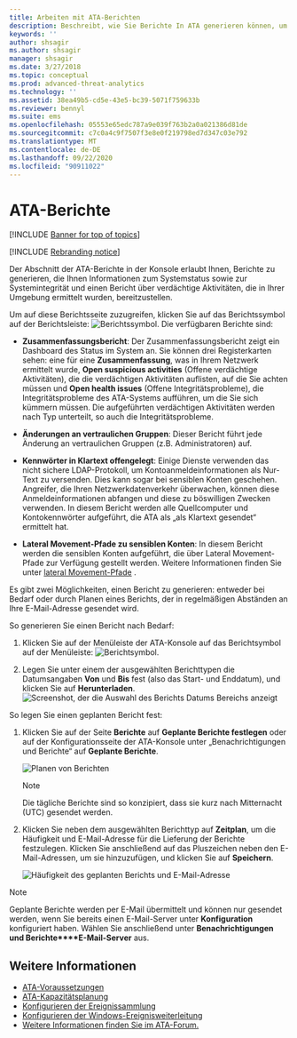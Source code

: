 ```yaml
---
title: Arbeiten mit ATA-Berichten
description: Beschreibt, wie Sie Berichte In ATA generieren können, um Ihr Netzwerk zu überwachen.
keywords: ''
author: shsagir
ms.author: shsagir
manager: shsagir
ms.date: 3/27/2018
ms.topic: conceptual
ms.prod: advanced-threat-analytics
ms.technology: ''
ms.assetid: 38ea49b5-cd5e-43e5-bc39-5071f759633b
ms.reviewer: bennyl
ms.suite: ems
ms.openlocfilehash: 05553e65edc787a9e039f763b2a0a021386d81de
ms.sourcegitcommit: c7c0a4c9f7507f3e8e0f219798ed7d347c03e792
ms.translationtype: MT
ms.contentlocale: de-DE
ms.lasthandoff: 09/22/2020
ms.locfileid: "90911022"
---
```

# <a name="ata-reports"></a>ATA-Berichte

[!INCLUDE [Banner for top of topics](includes/banner.md)]

[!INCLUDE [Rebranding notice](includes/rebranding.md)]

Der Abschnitt der ATA-Berichte in der Konsole erlaubt Ihnen, Berichte zu generieren, die Ihnen Informationen zum Systemstatus sowie zur Systemintegrität und einen Bericht über verdächtige Aktivitäten, die in Ihrer Umgebung ermittelt wurden, bereitzustellen.

Um auf diese Berichtsseite zuzugreifen, klicken Sie auf das Berichtssymbol auf der Berichtsleiste: ![Berichtssymbol](media/ata-report-icon.png).
Die verfügbaren Berichte sind:

- **Zusammenfassungsbericht**: Der Zusammenfassungsbericht zeigt ein Dashboard des Status im System an. Sie können drei Registerkarten sehen: eine für eine **Zusammenfassung**, was in Ihrem Netzwerk ermittelt wurde, **Open suspicious activities** (Offene verdächtige Aktivitäten), die die verdächtigen Aktivitäten auflisten, auf die Sie achten müssen und **Open health issues** (Offene Integritätsprobleme), die Integritätsprobleme des ATA-Systems aufführen, um die Sie sich kümmern müssen. Die aufgeführten verdächtigen Aktivitäten werden nach Typ unterteilt, so auch die Integritätsprobleme.

- **Änderungen an vertraulichen Gruppen**: Dieser Bericht führt jede Änderung an vertraulichen Gruppen (z.B. Administratoren) auf.

- **Kennwörter in Klartext offengelegt**: Einige Dienste verwenden das nicht sichere LDAP-Protokoll, um Kontoanmeldeinformationen als Nur-Text zu versenden. Dies kann sogar bei sensiblen Konten geschehen. Angreifer, die Ihren Netzwerkdatenverkehr überwachen, können diese Anmeldeinformationen abfangen und diese zu böswilligen Zwecken verwenden. In diesem Bericht werden alle Quellcomputer und Kontokennwörter aufgeführt, die ATA als „als Klartext gesendet“ ermittelt hat.

- **Lateral Movement-Pfade zu sensiblen Konten**: In diesem Bericht werden die sensiblen Konten aufgeführt, die über Lateral Movement-Pfade zur Verfügung gestellt werden. Weitere Informationen finden Sie unter [lateral Movement-Pfade](use-case-lateral-movement-path.md) .

Es gibt zwei Möglichkeiten, einen Bericht zu generieren: entweder bei Bedarf oder durch Planen eines Berichts, der in regelmäßigen Abständen an Ihre E-Mail-Adresse gesendet wird.

So generieren Sie einen Bericht nach Bedarf:

1. Klicken Sie auf der Menüleiste der ATA-Konsole auf das Berichtsymbol auf der Menüleiste: ![Berichtsymbol](media/ata-report-icon.png).

1. Legen Sie unter einem der ausgewählten Berichttypen die Datumsangaben **Von** und **Bis** fest (also das Start- und Enddatum), und klicken Sie auf **Herunterladen**.
 ![Screenshot, der die Auswahl des Berichts Datums Bereichs anzeigt](media/reports.png)

So legen Sie einen geplanten Bericht fest:

1. Klicken Sie auf der Seite **Berichte** auf **Geplante Berichte festlegen** oder auf der Konfigurationsseite der ATA-Konsole unter „Benachrichtigungen und Berichte“ auf **Geplante Berichte**.

    ![Planen von Berichten](media/ata-sched-reports.png)

   > [!NOTE]
   > Die tägliche Berichte sind so konzipiert, dass sie kurz nach Mitternacht (UTC) gesendet werden.

1. Klicken Sie neben dem ausgewählten Berichttyp auf **Zeitplan**, um die Häufigkeit und E-Mail-Adresse für die Lieferung der Berichte festzulegen. Klicken Sie anschließend auf das Pluszeichen neben den E-Mail-Adressen, um sie hinzuzufügen, und klicken Sie auf **Speichern**.

    ![Häufigkeit des geplanten Berichts und E-Mail-Adresse](media/sched-report1.png)

> [!NOTE]
> Geplante Berichte werden per E-Mail übermittelt und können nur gesendet werden, wenn Sie bereits einen E-Mail-Server unter **Konfiguration** konfiguriert haben. Wählen Sie anschließend unter **Benachrichtigungen und Berichte****E-Mail-Server** aus.

## <a name="see-also"></a>Weitere Informationen

- [ATA-Voraussetzungen](ata-prerequisites.md)
- [ATA-Kapazitätsplanung](ata-capacity-planning.md)
- [Konfigurieren der Ereignissammlung](configure-event-collection.md)
- [Konfigurieren der Windows-Ereignisweiterleitung](configure-event-collection.md)
- [Weitere Informationen finden Sie im ATA-Forum.](https://social.technet.microsoft.com/Forums/security/home?forum=mata)
